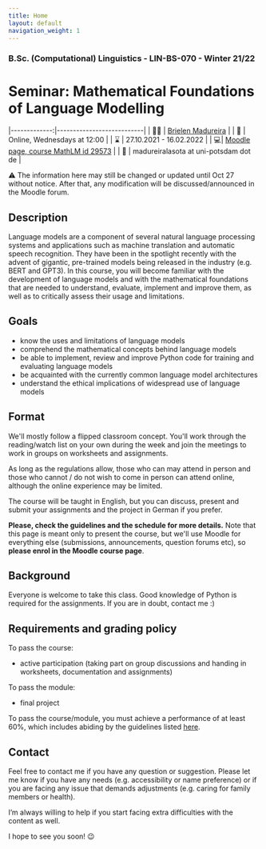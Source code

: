```yaml
---
title: Home
layout: default
navigation_weight: 1
---
```


### B.Sc. (Computational) Linguistics - LIN-BS-070 - Winter 21/22
# Seminar: Mathematical Foundations of Language Modelling

|-------------:|---------------------------|
| :woman_teacher:   | [Brielen Madureira](<https://www.ling.uni-potsdam.de/~madureiralasota/>)   |
| :date: | Online, Wednesdays at 12:00 |
| :hourglass: | 27.10.2021 - 16.02.2022 |
| :computer:| [Moodle page, course MathLM id 29573](<https://moodle2.uni-potsdam.de/course/view.php?id=29573>) |
| :e-mail:  |  madureiralasota at uni-potsdam dot de |

:warning: The information here may still be changed or updated until Oct 27
without notice. After that, any modification will be discussed/announced
in the Moodle forum.

## Description
Language models are a component of several natural language processing systems
and applications such as machine translation and automatic speech recognition.
They have been in the spotlight recently with the advent of gigantic,
pre-trained models being released in the industry (e.g. BERT and GPT3).
In this course, you will become familiar with the development of language models
and with the mathematical foundations that are needed to understand, evaluate,
implement and improve them, as well as to critically assess their usage and
limitations.

## Goals
- know the uses and limitations of language models
- comprehend the mathematical concepts behind language models
- be able to implement, review and improve Python code for training and evaluating language models
- be acquainted with the currently common language model architectures
- understand the ethical implications of widespread use of language models

## Format

We'll mostly follow a flipped classroom concept. You'll work through the
reading/watch list on your own during the week and join the meetings to
work in groups on worksheets and assignments.

As long as the regulations allow, those who can may attend in person and those
who cannot / do not wish to come in person can attend online, although the
online experience may be limited.

The course will be taught in English, but you can discuss, present and submit
your assignments and the project in German if you prefer.

**Please, check the guidelines and the schedule for more details.**
Note that this page is meant only to present the course, but we'll use Moodle
for everything else (submissions, announcements, question forums etc),
so **please enrol in the Moodle course page**.

## Background
Everyone is welcome to take this class. Good knowledge of Python is required
for the assignments. If you are in doubt, contact me :)

## Requirements and grading policy

To pass the course:
- active participation (taking part on group discussions and handing in worksheets, documentation and assignments)

To pass the module:
- final project

To pass the course/module, you must achieve a performance of at least 60%,
which includes abiding by the guidelines
listed [here](https://briemadu.github.io/mathLM/guidelines).

## Contact
Feel free to contact me if you have any question or suggestion.
Please let me know if you have any needs
(e.g. accessibility or name preference) or if you are facing any issue that
demands adjustments (e.g. caring for family members or health).

I’m always willing to help if you start facing extra difficulties
with the content as well.  

I hope to see you soon! :wink:
